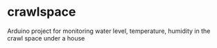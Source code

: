 # crawlspace
Arduino project for monitoring water level, temperature, humidity in the crawl space under a house
